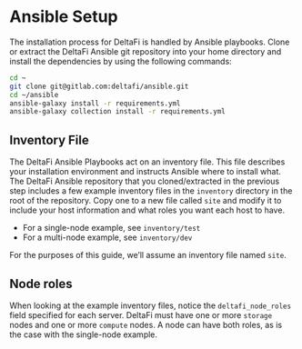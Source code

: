 # Ansible Setup

The installation process for DeltaFi is handled by Ansible playbooks. Clone or extract the DeltaFi Ansible git repository into your home directory and install the dependencies by using the following commands:

```bash
cd ~
git clone git@gitlab.com:deltafi/ansible.git
cd ~/ansible
ansible-galaxy install -r requirements.yml
ansible-galaxy collection install -r requirements.yml
```

## Inventory File

The DeltaFi Ansible Playbooks act on an inventory file. This file describes your installation environment and instructs Ansible where to install what. The DeltaFi Ansible repository that you cloned/extracted in the previous step includes a few example inventory files in the `inventory` directory in the root of the repository. Copy one to a new file called `site` and modify it to include your host information and what roles you want each host to have.

- For a single-node example, see `inventory/test`
- For a multi-node example, see `inventory/dev`

For the purposes of this guide, we’ll assume an inventory file named `site`.

## Node roles

When looking at the example inventory files, notice the `deltafi_node_roles` field specified for each server. DeltaFi must have one or more `storage` nodes and one or more `compute` nodes. A node can have both roles, as is the case with the single-node example.
